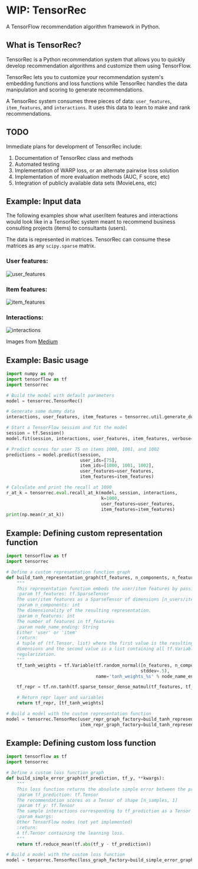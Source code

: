 # WIP: TensorRec
A TensorFlow recommendation algorithm framework in Python.

## What is TensorRec?
TensorRec is a Python recommendation system that allows you to quickly develop recommendation algorithms and customize them using TensorFlow.

TensorRec lets you to customize your recommendation system's embedding functions and loss functions while TensorRec handles the data manipulation and scoring to generate recommendations.

A TensorRec system consumes three pieces of data: `user_features`, `item_features`, and `interactions`. It uses this data to learn to make and rank recommendations.

## TODO
Immediate plans for development of TensorRec include:
1. Documentation of TensorRec class and methods
2. Automated testing
3. Implementation of WARP loss, or an alternate pairwise loss solution
4. Implementation of more evaluation methods (AUC, F score, etc)
5. Integration of publicly available data sets (MovieLens, etc)

## Example: Input data

The following examples show what user/item features and interactions would look like in a TensorRec system meant to recommend business consulting projects (items) to consultants (users).

The data is represented in matrices. TensorRec can consume these matrices as any `scipy.sparse` matrix.

### User features:

![user_features](https://cdn-images-1.medium.com/max/1600/1*43Be-sAmktN9HYvseA3mng.png)

### Item features:

![item_features](https://cdn-images-1.medium.com/max/1600/1*56TwD4Sh5A2SEGvl1S_82g.png)

### Interactions:

![interactions](https://cdn-images-1.medium.com/max/1600/1*tfnTAxGB-SSY8tV_Mrw2CQ.png)

Images from [Medium](https://medium.com/product-at-catalant-technologies/using-lightfm-to-recommend-projects-to-consultants-44084df7321c)

## Example: Basic usage
```python
import numpy as np
import tensorflow as tf
import tensorrec

# Build the model with default parameters
model = tensorrec.TensorRec()

# Generate some dummy data
interactions, user_features, item_features = tensorrec.util.generate_dummy_data()

# Start a TensorFlow session and fit the model
session = tf.Session()
model.fit(session, interactions, user_features, item_features, verbose=True)

# Predict scores for user 75 on items 1000, 1001, and 1002
predictions = model.predict(session, 
                            user_ids=[75], 
                            item_ids=[1000, 1001, 1002], 
                            user_features=user_features, 
                            item_features=item_features)

# Calculate and print the recall at 1000
r_at_k = tensorrec.eval.recall_at_k(model, session, interactions, 
                                    k=1000, 
                                    user_features=user_features, 
                                    item_features=item_features)
print(np.mean(r_at_k))
```

## Example: Defining custom representation function
```python
import tensorflow as tf
import tensorrec

# Define a custom representation function graph
def build_tanh_representation_graph(tf_features, n_components, n_features, node_name_ending):
    """
    This representation function embeds the user/item features by passing them through a single tanh layer.
    :param tf_features: tf.SparseTensor
    The user/item features as a SparseTensor of dimensions [n_users/items, n_features]
    :param n_components: int
    The dimensionality of the resulting representation.
    :param n_features: int
    The number of features in tf_features
    :param node_name_ending: String
    Either 'user' or 'item'
    :return:
    A tuple of (tf.Tensor, list) where the first value is the resulting representation in n_components
    dimensions and the second value is a list containing all tf.Variables which should be subject to
    regularization.
    """
    tf_tanh_weights = tf.Variable(tf.random_normal([n_features, n_components],
                                                   stddev=.5),
                                  name='tanh_weights_%s' % node_name_ending)

    tf_repr = tf.nn.tanh(tf.sparse_tensor_dense_matmul(tf_features, tf_tanh_weights))

    # Return repr layer and variables
    return tf_repr, [tf_tanh_weights]

# Build a model with the custom representation function
model = tensorrec.TensorRec(user_repr_graph_factory=build_tanh_representation_graph,
                            item_repr_graph_factory=build_tanh_representation_graph)
```

## Example: Defining custom loss function
```python
import tensorflow as tf
import tensorrec

# Define a custom loss function graph
def build_simple_error_graph(tf_prediction, tf_y, **kwargs):
    """
    This loss function returns the absolute simple error between the predictions and the interactions.
    :param tf_prediction: tf.Tensor
    The recommendation scores as a Tensor of shape [n_samples, 1]
    :param tf_y: tf.Tensor
    The sample interactions corresponding to tf_prediction as a Tensor of shape [n_samples, 1]
    :param kwargs:
    Other TensorFlow nodes (not yet implemented)
    :return:
    A tf.Tensor containing the learning loss.
    """
    return tf.reduce_mean(tf.abs(tf_y - tf_prediction))

# Build a model with the custom loss function
model = tensorrec.TensorRec(loss_graph_factory=build_simple_error_graph)
```
